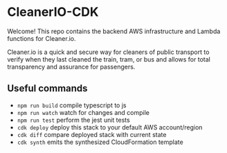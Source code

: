 # CleanerIO-CDK

Welcome! This repo contains the backend AWS infrastructure and Lambda functions for Cleaner.io.

Cleaner.io is a quick and secure way for cleaners of public transport to verify when they last cleaned the train, tram, or bus and allows for total transparency and assurance for passengers.

## Useful commands

 * `npm run build`   compile typescript to js
 * `npm run watch`   watch for changes and compile
 * `npm run test`    perform the jest unit tests
 * `cdk deploy`      deploy this stack to your default AWS account/region
 * `cdk diff`        compare deployed stack with current state
 * `cdk synth`       emits the synthesized CloudFormation template
